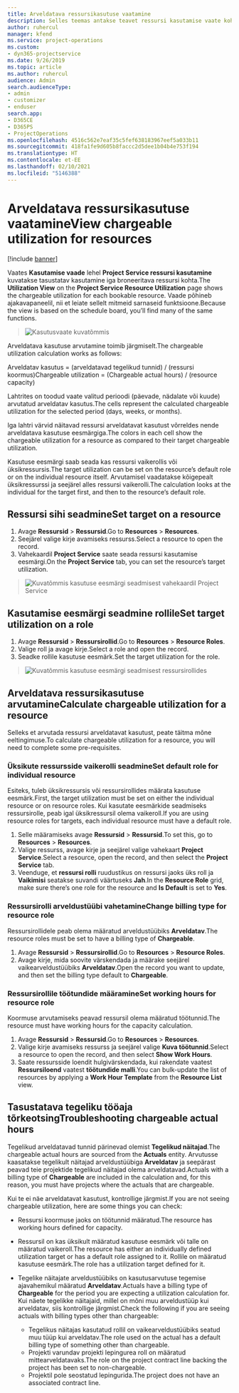 ```yaml
---
title: Arveldatava ressursikasutuse vaatamine
description: Selles teemas antakse teavet ressursi kasutamise vaate kohta.
author: ruhercul
manager: kfend
ms.service: project-operations
ms.custom:
- dyn365-projectservice
ms.date: 9/26/2019
ms.topic: article
ms.author: ruhercul
audience: Admin
search.audienceType:
- admin
- customizer
- enduser
search.app:
- D365CE
- D365PS
- ProjectOperations
ms.openlocfilehash: 4516c562e7eaf35c5fef638183967eef5a033b11
ms.sourcegitcommit: 418fa1fe9d605b8faccc2d5dee1b04b4e753f194
ms.translationtype: HT
ms.contentlocale: et-EE
ms.lasthandoff: 02/10/2021
ms.locfileid: "5146388"
---
```

# <a name="view-chargeable-utilization-for-resources"></a><span data-ttu-id="f15bc-103">Arveldatava ressursikasutuse vaatamine</span><span class="sxs-lookup"><span data-stu-id="f15bc-103">View chargeable utilization for resources</span></span>

[!include [banner](../includes/psa-now-project-operations.md)]
 
<span data-ttu-id="f15bc-104">Vaates **Kasutamise vaade** lehel **Project Service ressursi kasutamine** kuvatakse tasustatav kasutamine iga broneeritava ressursi kohta.</span><span class="sxs-lookup"><span data-stu-id="f15bc-104">The **Utilization View** on the **Project Service Resource Utilization** page shows the chargeable utilization for each bookable resource.</span></span> <span data-ttu-id="f15bc-105">Vaade põhineb ajakavapaneelil, nii et leiate sellelt mitmeid sarnaseid funktsioone.</span><span class="sxs-lookup"><span data-stu-id="f15bc-105">Because the view is based on the schedule board, you’ll find many of the same functions.</span></span>

> ![Kasutusvaate kuvatõmmis](media/FAQ-utilization-1.png)
 

<span data-ttu-id="f15bc-107">Arveldatava kasutuse arvutamine toimib järgmiselt.</span><span class="sxs-lookup"><span data-stu-id="f15bc-107">The chargeable utilization calculation works as follows:</span></span>

   <span data-ttu-id="f15bc-108">Arveldatav kasutus = (arveldatavad tegelikud tunnid) / (ressursi koormus)</span><span class="sxs-lookup"><span data-stu-id="f15bc-108">Chargeable utilization = (Chargeable actual hours) / (resource capacity)</span></span>

<span data-ttu-id="f15bc-109">Lahtrites on toodud vaate valitud perioodi (päevade, nädalate või kuude) arvutatud arveldatav kasutus.</span><span class="sxs-lookup"><span data-stu-id="f15bc-109">The cells represent the calculated chargeable utilization for the selected period (days, weeks, or months).</span></span>

<span data-ttu-id="f15bc-110">Iga lahtri värvid näitavad ressursi arveldatavat kasutust võrreldes nende arveldatava kasutuse eesmärgiga.</span><span class="sxs-lookup"><span data-stu-id="f15bc-110">The colors in each cell show the chargeable utilization for a resource as compared to their target chargeable utilization.</span></span> 

<span data-ttu-id="f15bc-111">Kasutuse eesmärgi saab seada kas ressursi vaikerollis või üksikressursis.</span><span class="sxs-lookup"><span data-stu-id="f15bc-111">The target utilization can be set on the resource’s default role or on the individual resource itself.</span></span> <span data-ttu-id="f15bc-112">Arvutamisel vaadatakse kõigepealt üksikressurssi ja seejärel alles ressursi vaikerolli.</span><span class="sxs-lookup"><span data-stu-id="f15bc-112">The calculation looks at the individual for the target first, and then to the resource’s default role.</span></span>

## <a name="set-target-on-a-resource"></a><span data-ttu-id="f15bc-113">Ressursi sihi seadmine</span><span class="sxs-lookup"><span data-stu-id="f15bc-113">Set target on a resource</span></span>

1. <span data-ttu-id="f15bc-114">Avage **Ressursid** \> **Ressursid**.</span><span class="sxs-lookup"><span data-stu-id="f15bc-114">Go to **Resources** \> **Resources**.</span></span> 
2. <span data-ttu-id="f15bc-115">Seejärel valige kirje avamiseks ressurss.</span><span class="sxs-lookup"><span data-stu-id="f15bc-115">Select a resource to open the record.</span></span> 
3. <span data-ttu-id="f15bc-116">Vahekaardil **Project Service** saate seada ressursi kasutamise eesmärgi.</span><span class="sxs-lookup"><span data-stu-id="f15bc-116">On the **Project Service** tab, you can set the resource’s target utilization.</span></span>

> ![Kuvatõmmis kasutuse eesmärgi seadmisest vahekaardil Project Service](media/FAQ-utilization-2.png)
 
## <a name="set-target-utilization-on-a-role"></a><span data-ttu-id="f15bc-118">Kasutamise eesmärgi seadmine rollile</span><span class="sxs-lookup"><span data-stu-id="f15bc-118">Set target utilization on a role</span></span>

1. <span data-ttu-id="f15bc-119">Avage **Ressursid** \> **Ressursirollid**.</span><span class="sxs-lookup"><span data-stu-id="f15bc-119">Go to **Resources** \> **Resource Roles**.</span></span> 
2. <span data-ttu-id="f15bc-120">Valige roll ja avage kirje.</span><span class="sxs-lookup"><span data-stu-id="f15bc-120">Select a role and open the record.</span></span> 
3. <span data-ttu-id="f15bc-121">Seadke rollile kasutuse eesmärk.</span><span class="sxs-lookup"><span data-stu-id="f15bc-121">Set the target utilization for the role.</span></span>

> ![Kuvatõmmis kasutuse eesmärgi seadmisest ressursirollides](media/FAQ-utilization-3.png)
 
## <a name="calculate-chargeable-utilization-for-a-resource"></a><span data-ttu-id="f15bc-123">Arveldatava ressursikasutuse arvutamine</span><span class="sxs-lookup"><span data-stu-id="f15bc-123">Calculate chargeable utilization for a resource</span></span>

<span data-ttu-id="f15bc-124">Selleks et arvutada ressursi arveldatavat kasutust, peate täitma mõne eeltingimuse.</span><span class="sxs-lookup"><span data-stu-id="f15bc-124">To calculate chargeable utilization for a resource, you will need to complete some pre-requisites.</span></span> 

### <a name="set-default-role-for-individual-resource"></a><span data-ttu-id="f15bc-125">Üksikute ressursside vaikerolli seadmine</span><span class="sxs-lookup"><span data-stu-id="f15bc-125">Set default role for individual resource</span></span>

<span data-ttu-id="f15bc-126">Esiteks, tuleb üksikressursis või ressursirollides määrata kasutuse eesmärk.</span><span class="sxs-lookup"><span data-stu-id="f15bc-126">First, the target utilization must be set on either the individual resource or on resource roles.</span></span> <span data-ttu-id="f15bc-127">Kui kasutate eesmärkide seadmiseks ressursirolle, peab igal üksikressursil olema vaikeroll.</span><span class="sxs-lookup"><span data-stu-id="f15bc-127">If you are using resource roles for targets, each individual resource must have a default role.</span></span> 

1. <span data-ttu-id="f15bc-128">Selle määramiseks avage **Ressursid** \> **Ressursid**.</span><span class="sxs-lookup"><span data-stu-id="f15bc-128">To set this, go to **Resources** \> **Resources**.</span></span> 
2. <span data-ttu-id="f15bc-129">Valige ressurss, avage kirje ja seejärel valige vahekaart **Project Service**.</span><span class="sxs-lookup"><span data-stu-id="f15bc-129">Select a resource, open the record, and then select the **Project Service** tab.</span></span> 
3. <span data-ttu-id="f15bc-130">Veenduge, et **ressursi rolli** ruudustikus on ressursi jaoks üks roll ja **Vaikimisi** seatakse suvandi väärtuseks **Jah**.</span><span class="sxs-lookup"><span data-stu-id="f15bc-130">In the **Resource Role** grid, make sure there’s one role for the resource and **Is Default** is set to **Yes**.</span></span>
 
### <a name="change-billing-type-for-resource-role"></a><span data-ttu-id="f15bc-131">Ressursirolli arveldustüübi vahetamine</span><span class="sxs-lookup"><span data-stu-id="f15bc-131">Change billing type for resource role</span></span>

<span data-ttu-id="f15bc-132">Ressursirollidele peab olema määratud arveldustüübiks **Arveldatav**.</span><span class="sxs-lookup"><span data-stu-id="f15bc-132">The resource roles must be set to have a billing type of **Chargeable**.</span></span> 

1. <span data-ttu-id="f15bc-133">Avage **Ressursid** \> **Ressursirollid**.</span><span class="sxs-lookup"><span data-stu-id="f15bc-133">Go to **Resources** \> **Resource Roles**.</span></span> 
2. <span data-ttu-id="f15bc-134">Avage kirje, mida soovite värskendada ja määrake seejärel vaikearveldustüübiks **Arveldatav**.</span><span class="sxs-lookup"><span data-stu-id="f15bc-134">Open the record you want to update, and then set the billing type default to **Chargeable**.</span></span>

### <a name="set-working-hours-for-resource-role"></a><span data-ttu-id="f15bc-135">Ressursirollile töötundide määramine</span><span class="sxs-lookup"><span data-stu-id="f15bc-135">Set working hours for resource role</span></span>
 
<span data-ttu-id="f15bc-136">Koormuse arvutamiseks peavad ressursil olema määratud töötunnid.</span><span class="sxs-lookup"><span data-stu-id="f15bc-136">The resource must have working hours for the capacity calculation.</span></span> 

1. <span data-ttu-id="f15bc-137">Avage **Ressursid** \> **Ressursid**.</span><span class="sxs-lookup"><span data-stu-id="f15bc-137">Go to **Resources** \> **Resources**.</span></span> 
2. <span data-ttu-id="f15bc-138">Valige kirje avamiseks ressurss ja seejärel valige **Kuva töötunnid**.</span><span class="sxs-lookup"><span data-stu-id="f15bc-138">Select a resource to open the record, and then select **Show Work Hours**.</span></span> 
3. <span data-ttu-id="f15bc-139">Saate ressursside loendit hulgivärskendada, kui rakendate vaatest **Ressursiloend** vaatest **töötundide malli**.</span><span class="sxs-lookup"><span data-stu-id="f15bc-139">You can bulk-update the list of resources by applying a **Work Hour Template** from the **Resource List** view.</span></span>

## <a name="troubleshooting-chargeable-actual-hours"></a><span data-ttu-id="f15bc-140">Tasustatava tegeliku tööaja tõrkeotsing</span><span class="sxs-lookup"><span data-stu-id="f15bc-140">Troubleshooting chargeable actual hours</span></span>

<span data-ttu-id="f15bc-141">Tegelikud arveldatavad tunnid pärinevad olemist **Tegelikud näitajad**.</span><span class="sxs-lookup"><span data-stu-id="f15bc-141">The chargeable actual hours are sourced from the **Actuals** entity.</span></span> <span data-ttu-id="f15bc-142">Arvutusse kaasatakse tegelikult näitajad arveldustüübiga **Arveldatav** ja seepärast peavad teie projektide tegelikud näitajad olema arveldatavad.</span><span class="sxs-lookup"><span data-stu-id="f15bc-142">Actuals with a billing type of **Chargeable** are included in the calculation and, for this reason, you must have projects where the actuals that are chargeable.</span></span>

<span data-ttu-id="f15bc-143">Kui te ei näe arveldatavat kasutust, kontrollige järgmist.</span><span class="sxs-lookup"><span data-stu-id="f15bc-143">If you are not seeing chargeable utilization, here are some things you can check:</span></span>

- <span data-ttu-id="f15bc-144">Ressursi koormuse jaoks on töötunnid määratud.</span><span class="sxs-lookup"><span data-stu-id="f15bc-144">The resource has working hours defined for capacity.</span></span>
- <span data-ttu-id="f15bc-145">Ressursil on kas üksikult määratud kasutuse eesmärk või talle on määratud vaikeroll.</span><span class="sxs-lookup"><span data-stu-id="f15bc-145">The resource has either an individually defined utilization target or has a default role assigned to it.</span></span> <span data-ttu-id="f15bc-146">Rollile on määratud kasutuse eesmärk.</span><span class="sxs-lookup"><span data-stu-id="f15bc-146">The role has a utilization target defined for it.</span></span>
- <span data-ttu-id="f15bc-147">Tegelike näitajate arveldustüübiks on kasutusarvutuse tegemise ajavahemikul määratud **Arveldatav**.</span><span class="sxs-lookup"><span data-stu-id="f15bc-147">Actuals have a billing type of **Chargeable** for the period you are expecting a utilization calculation for.</span></span> <span data-ttu-id="f15bc-148">Kui näete tegelikke näitajaid, millel on mõni muu arveldustüüp kui arveldatav, siis kontrollige järgmist.</span><span class="sxs-lookup"><span data-stu-id="f15bc-148">Check the following if you are seeing actuals with billing types other than chargeable:</span></span>

  - <span data-ttu-id="f15bc-149">Tegelikus näitajas kasutatud rollil on vaikearveldustüübiks seatud muu tüüp kui arveldatav.</span><span class="sxs-lookup"><span data-stu-id="f15bc-149">The role used on the actual has a default billing type of something other than chargeable.</span></span>
  - <span data-ttu-id="f15bc-150">Projekti varundav projekti lepingurea roll on määratud mittearveldatavaks.</span><span class="sxs-lookup"><span data-stu-id="f15bc-150">The role on the project contract line backing the project has been set to non-chargeable.</span></span>
  - <span data-ttu-id="f15bc-151">Projektil pole seostatud lepingurida.</span><span class="sxs-lookup"><span data-stu-id="f15bc-151">The project does not have an associated contract line.</span></span>

